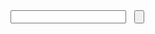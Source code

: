 

<div style="float: left;"><input type="text" id="tipue_search_input"></div>
<div style="float: left; margin-left: 13px;"><input type="button" id="tipue_search_button"></div>
<div id="tipue_search_content"><div id="tipue_search_loading"></div></div>


<script>
$(document).ready(function() {
     $('#tipue_search_input').tipuesearch({
          'mode': 'live'
          'liveDescription': '.header',
          'liveContent': '.container'
     });
});
</script>